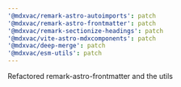 ```yaml
---
'@mdxvac/remark-astro-autoimports': patch
'@mdxvac/remark-astro-frontmatter': patch
'@mdxvac/remark-sectionize-headings': patch
'@mdxvac/vite-astro-mdxcomponents': patch
'@mdxvac/deep-merge': patch
'@mdxvac/esm-utils': patch
---
```


Refactored remark-astro-frontmatter and the utils
